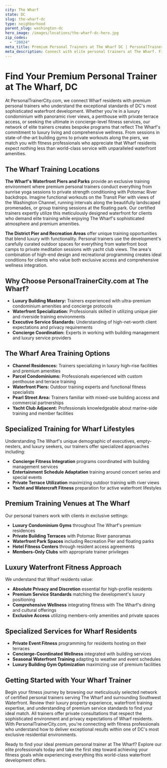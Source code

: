 ```yaml
---
city: The Wharf
state: DC
slug: the-wharf-dc
type: neighborhood
parent_slug: washington-dc
hero_image: /images/locations/the-wharf-dc-hero.jpg
zip_codes:
  - "20024"
meta_title: Premium Personal Trainers at The Wharf DC | PersonalTrainerCity.com
meta_description: Connect with elite personal trainers at The Wharf. Find luxury fitness coaches for waterfront condos, private building gyms, and Potomac River training in DC's newest premium neighborhood.
---
```


# Find Your Premium Personal Trainer at The Wharf, DC

At PersonalTrainerCity.com, we connect Wharf residents with premium personal trainers who understand the exceptional standards of DC's most sophisticated waterfront development. Whether you're in a luxury condominium with panoramic river views, a penthouse with private terrace access, or seeking the ultimate in concierge-level fitness services, our network of elite trainers creates bespoke programs that reflect The Wharf's commitment to luxury living and comprehensive wellness. From sessions in state-of-the-art building gyms to private workouts along the piers, we match you with fitness professionals who appreciate that Wharf residents expect nothing less than world-class service with unparalleled waterfront amenities.

## The Wharf Training Locations

**The Wharf's Waterfront Piers and Parks** provide an exclusive training environment where premium personal trainers conduct everything from sunrise yoga sessions to private strength conditioning with Potomac River backdrops. Imagine functional workouts on the Transit Pier with views of the Washington Channel, running intervals along the beautifully landscaped promenades, or group training sessions at the floating park. Our certified trainers expertly utilize this meticulously designed waterfront for clients who demand elite training while enjoying The Wharf's sophisticated atmosphere and premium amenities.

**The District Pier and Recreation Areas** offer unique training opportunities that blend luxury with functionality. Personal trainers use the development's carefully curated outdoor spaces for everything from waterfront boot camps to private meditation sessions with yacht club views. The area's combination of high-end design and recreational programming creates ideal conditions for clients who value both exclusive access and comprehensive wellness integration.

## Why Choose PersonalTrainerCity.com at The Wharf?

*   **Luxury Building Mastery:** Trainers experienced with ultra-premium condominium amenities and concierge protocols
*   **Waterfront Specialization:** Professionals skilled in utilizing unique pier and riverside training environments
*   **Executive Service Standards:** Understanding of high-net-worth client expectations and privacy requirements
*   **Concierge Coordination:** Experts in working with building management and luxury service providers

## The Wharf Area Training Options

- **Channel Residences:** Trainers specializing in luxury high-rise facilities and premium amenities
- **Parcel Condominiums:** Professionals experienced with custom penthouse and terrace training
- **Waterfront Piers:** Outdoor training experts and functional fitness specialists
- **Pearl Street Area:** Trainers familiar with mixed-use building access and commercial partnerships
- **Yacht Club Adjacent:** Professionals knowledgeable about marine-side training and member facilities

## Specialized Training for Wharf Lifestyles

Understanding The Wharf's unique demographic of executives, empty-nesters, and luxury seekers, our trainers offer specialized approaches including:

*   **Concierge Fitness Integration** programs coordinated with building management services
*   **Entertainment Schedule Adaptation** training around concert series and special events
*   **Private Terrace Utilization** maximizing outdoor training with river views
*   **Yacht and Watercraft Fitness** preparation for active waterfront lifestyles

## Premium Training Venues at The Wharf

Our personal trainers work with clients in exclusive settings:
- **Luxury Condominium Gyms** throughout The Wharf's premium residences
- **Private Building Terraces** with Potomac River panoramas
- **Waterfront Park Spaces** including Recreation Pier and floating parks
- **Hotel Fitness Centers** through resident access agreements
- **Members-Only Clubs** with appropriate trainer privileges

## Luxury Waterfront Fitness Approach

We understand that Wharf residents value:
- **Absolute Privacy and Discretion** essential for high-profile residents
- **Premium Service Standards** matching the development's luxury positioning
- **Comprehensive Wellness** integrating fitness with The Wharf's dining and cultural offerings
- **Exclusive Access** utilizing members-only amenities and private spaces

## Specialized Services for Wharf Residents

*   **Private Event Fitness** programming for residents hosting on their terraces
*   **Concierge-Coordinated Wellness** integrated with building services
*   **Seasonal Waterfront Training** adapting to weather and event schedules
*   **Luxury Building Gym Optimization** maximizing use of premium facilities

## Getting Started with Your Wharf Trainer

Begin your fitness journey by browsing our meticulously selected network of certified personal trainers serving The Wharf and surrounding Southwest Waterfront. Review their luxury property experience, waterfront training expertise, and understanding of premium service standards to find your ideal match. All trainers offer private consultations that respect the sophisticated environment and privacy expectations of Wharf residents. With PersonalTrainerCity.com, you're connecting with fitness professionals who understand how to deliver exceptional results within one of DC's most exclusive residential environments.

Ready to find your ideal premium personal trainer at The Wharf? Explore our elite professionals today and take the first step toward achieving your fitness goals while experiencing everything this world-class waterfront development offers.